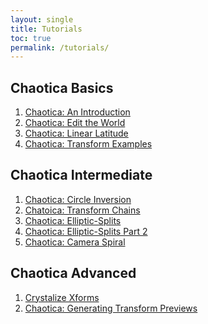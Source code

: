 ```yaml
---
layout: single
title: Tutorials
toc: true
permalink: /tutorials/
---
```


## Chaotica Basics

1. [Chaotica: An Introduction][tutorial1]
2. [Chaotica: Edit the World][tutorial2]
3. [Chaotica: Linear Latitude][tutorial3]
4. [Chaotica: Transform Examples][tutorial5]

## Chaotica Intermediate

1. [Chaotica: Circle Inversion][tutorial4]
2. [Chatoica: Transform Chains][transform-chains]
3. [Chaotica: Elliptic-Splits][esplits]
4. [Chaotica: Elliptic-Splits Part 2][esplits2]
5. [Chaotica: Camera Spiral][camspiral]

## Chaotica Advanced

1. [Crystalize Xforms][crystalize-xforms]
2. [Chaotica: Generating Transform Previews][previews]



[tutorial1]: https://www.pugnacious.site/chaotica/introduction
[tutorial2]: https://www.pugnacious.site/chaotica/editor
[tutorial3]: https://www.pugnacious.site/chaotica/linear-tiles
[tutorial4]: https://www.pugnacious.site/chaotica/circle/inversion
[crystalize-xforms]: https://www.pugnacious.site/chaotica/crystalize/xforms
[transform-chains]: https://www.pugnacious.site/chaotica/transform/chains
[esplits]: https://www.pugnacious.site/chaotica/elliptic/splits
[tutorial5]: https://www.pugnacious.site/chaotica/transform/examples
[camspiral]: https://www.pugnacious.site/chaotica/camera/spiral
[esplits2]: https://www.pugnacious.site/chaotica/elliptic/splits/part2
[previews]: https://www.pugnacious.site/chaotica/transform/previews
